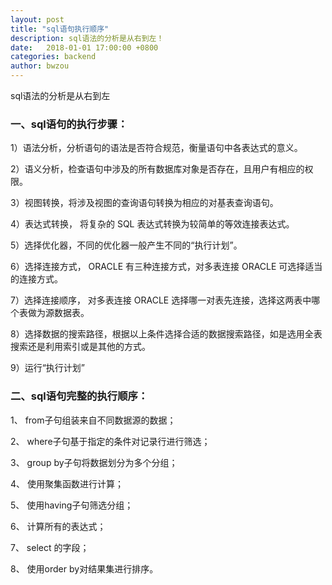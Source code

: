 ```yaml
---
layout: post
title: "sql语句执行顺序"
description: sql语法的分析是从右到左！
date:   2018-01-01 17:00:00 +0800
categories: backend
author: bwzou
---
```

sql语法的分析是从右到左
### 一、sql语句的执行步骤：

1）语法分析，分析语句的语法是否符合规范，衡量语句中各表达式的意义。

2）语义分析，检查语句中涉及的所有数据库对象是否存在，且用户有相应的权限。

3）视图转换，将涉及视图的查询语句转换为相应的对基表查询语句。

4）表达式转换， 将复杂的 SQL 表达式转换为较简单的等效连接表达式。

5）选择优化器，不同的优化器一般产生不同的“执行计划”。

6）选择连接方式， ORACLE 有三种连接方式，对多表连接 ORACLE 可选择适当的连接方式。

7）选择连接顺序， 对多表连接 ORACLE 选择哪一对表先连接，选择这两表中哪个表做为源数据表。

8）选择数据的搜索路径，根据以上条件选择合适的数据搜索路径，如是选用全表搜索还是利用索引或是其他的方式。

9）运行“执行计划”

### 二、sql语句完整的执行顺序：

1、 from子句组装来自不同数据源的数据；

2、 where子句基于指定的条件对记录行进行筛选；

3、 group by子句将数据划分为多个分组；

4、 使用聚集函数进行计算；

5、 使用having子句筛选分组；

6、 计算所有的表达式；

7、 select 的字段；

8、 使用order by对结果集进行排序。





